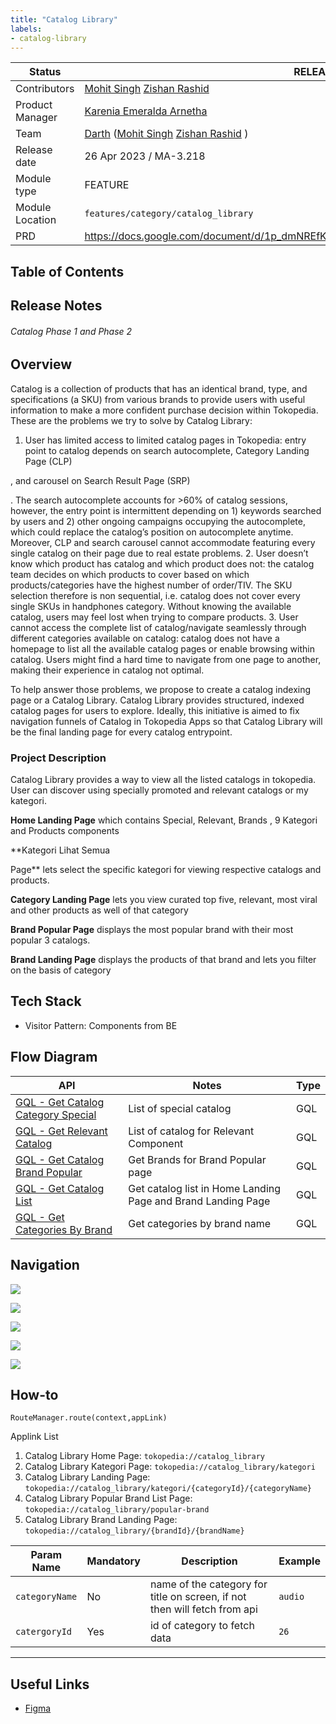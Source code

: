 ```yaml
---
title: "Catalog Library"
labels:
- catalog-library
---
```



| **Status** |  <!--start status:GREEN-->RELEASE<!--end status--> |
| --- | --- |
| Contributors | [Mohit Singh](https://tokopedia.atlassian.net/wiki/people/5ff3fa2244065f013f9f1eb9?ref=confluence) [Zishan Rashid](https://tokopedia.atlassian.net/wiki/people/5c53e2323290dd17112962f7?ref=confluence)  |
| Product Manager | [Karenia Emeralda Arnetha](https://tokopedia.atlassian.net/wiki/people/6170b6eb3e3753006fa4d8e4?ref=confluence)  |
| Team | [Darth](https://tokopedia.atlassian.net/people/team/8c90de56-d4f1-45a7-9021-bd87c4ea9ce2) ([Mohit Singh](https://tokopedia.atlassian.net/wiki/people/5ff3fa2244065f013f9f1eb9?ref=confluence) [Zishan Rashid](https://tokopedia.atlassian.net/wiki/people/5c53e2323290dd17112962f7?ref=confluence) ) |
| Release date | 26 Apr 2023 / <!--start status:GREY-->MA-3.218<!--end status-->  |
| Module type<br/> | <!--start status:YELLOW-->FEATURE<!--end status-->  |
| Module Location | `features/category/catalog_library` |
| PRD | <https://docs.google.com/document/d/1p_dmNREfKvgzLZvuLy0ktITsf2bQOXlJk7Af6OPPVMw/edit>  |

## Table of Contents

<!--toc-->

## Release Notes

<!--start expand:26 Apr 2023 (MA-3.218)-->
###### *Catalog Phase 1 and Phase 2*
<!--end expand-->

## Overview

Catalog is a collection of products that has an identical brand, type, and specifications (a SKU) from various brands to provide users with useful information to make a more confident purchase decision within Tokopedia. These are the problems we try to solve by Catalog Library:

1. User has limited access to limited catalog pages in Tokopedia: entry point to catalog depends on search autocomplete, Category Landing Page (CLP)

, and carousel on Search Result Page (SRP)

. The search autocomplete accounts for >60% of catalog sessions, however, the entry point is intermittent depending on 1) keywords searched by users and 2) other ongoing campaigns occupying the autocomplete, which could replace the catalog’s position on autocomplete anytime. Moreover, CLP and search carousel cannot accommodate featuring every single catalog on their page due to real estate problems.
2. User doesn’t know which product has catalog and which product does not: the catalog team decides on which products to cover based on which products/categories have the highest number of order/TIV. The SKU selection therefore is non sequential, i.e. catalog does not cover every single SKUs in handphones category. Without knowing the available catalog, users may feel lost when trying to compare products.
3. User cannot access the complete list of catalog/navigate seamlessly through different categories available on catalog: catalog does not have a homepage to list all the available catalog pages or enable browsing within catalog. Users might find a hard time to navigate from one page to another, making their experience in catalog not optimal.

To help answer those problems, we propose to create a catalog indexing page or a Catalog Library. Catalog Library provides structured, indexed catalog pages for users to explore. Ideally, this initiative is aimed to fix navigation funnels of Catalog in Tokopedia Apps so that Catalog Library will be the final landing page for every catalog entrypoint. 

### Project Description

Catalog Library provides a way to view all the listed catalogs in tokopedia. User can discover using specially promoted and relevant catalogs or my kategori. 

**Home Landing Page** which contains Special, Relevant, Brands , 9 Kategori and Products components 

**Kategori Lihat Semua

 Page** lets select the specific kategori for viewing respective catalogs and products.

**Category Landing Page** lets you view curated top five, relevant, most viral and other products as well of that category

**Brand Popular Page** displays the most popular brand with their most popular 3 catalogs.

**Brand Landing Page** displays the products of that brand and lets you filter on the basis of category

## Tech Stack

- Visitor Pattern: Components from BE

## Flow Diagram



| **API** | **Notes** | **Type** |
| --- | --- | --- |
| [GQL - Get Catalog Category Special](/wiki/spaces/CT/pages/1965065065/GQL+-+Get+Catalog+Category+Special)  | List of special catalog  | GQL |
| [GQL - Get Relevant Catalog](/wiki/spaces/CT/pages/1964541654/GQL+-+Get+Relevant+Catalog)  | List of catalog for Relevant Component  | GQL |
| [GQL - Get Catalog Brand Popular](/wiki/spaces/CT/pages/1965228444/GQL+-+Get+Catalog+Brand+Popular)  | Get Brands for Brand Popular page | GQL |
| [GQL - Get Catalog List](/wiki/spaces/CT/pages/1964967507/GQL+-+Get+Catalog+List)  | Get catalog list in Home Landing Page and Brand Landing Page | GQL |
| [GQL - Get Categories By Brand](/wiki/spaces/CT/pages/2041940448/GQL+-+Get+Categories+By+Brand)  | Get categories by brand name | GQL |

## Navigation

![](http://docs-android.tokopedia.net/images/docs/catalog_library/Screenshot%202023-05-24%20at%208.39.12%20PM.png)

![](http://docs-android.tokopedia.net/images/docs/catalog_library/Screenshot%202023-05-24%20at%208.39.25%20PM.png)

![](http://docs-android.tokopedia.net/images/docs/catalog_library/Screenshot%202023-05-24%20at%208.39.39%20PM.png)

![](http://docs-android.tokopedia.net/images/docs/catalog_library/Screenshot%202023-05-24%20at%208.40.01%20PM.png)

![](http://docs-android.tokopedia.net/images/docs/catalog_library/Screenshot%202023-05-24%20at%208.42.21%20PM.png)

## How-to



```
RouteManager.route(context,appLink)
```

Applink List

1. Catalog Library Home Page: `tokopedia://catalog_library`
2. Catalog Library Kategori Page: `tokopedia://catalog_library/kategori`
3. Catalog Library Landing Page: `tokopedia://catalog_library/kategori/{categoryId}/{categoryName}`
4. Catalog Library Popular Brand List Page: `tokopedia://catalog_library/popular-brand`
5. Catalog Library Brand Landing Page: `tokopedia://catalog_library/{brandId}/{brandName}`



| **Param Name** | **Mandatory** | **Description** | **Example** |
| --- | --- | --- | --- |
| `categoryName` | No | name of the category for title on screen, if not then will fetch from api | `audio` |
| `catergoryId` | Yes | id of category to fetch data | `26` |



---

## Useful Links

- [Figma](https://www.figma.com/file/L6EpcZx8yOw6hPr0z1s9Fc/%5BCatalog%5D-Catalog-Library?node-id=264%3A25708)

